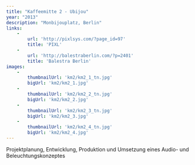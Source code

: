 ```yaml
---
title: "Kaffeemitte 2 - Ubijou"
year: "2013"
description: "Monbijouplatz, Berlin"
links:
    -
        url: 'http://pixlsys.com/?page_id=97'
        title: 'PIXL'
    -
        url: 'http://balestraberlin.com/?p=2401'
        title: 'Balestra Berlin'        
images:
    -
        thumbnailUrl: 'km2/km2_1_tn.jpg'
        bigUrl: 'km2/km2_1.jpg'
    -
        thumbnailUrl: 'km2/km2_2_tn.jpg'
        bigUrl: 'km2/km2_2.jpg'
    -
        thumbnailUrl: 'km2/km2_3_tn.jpg'
        bigUrl: 'km2/km2_3.jpg'
    -
        thumbnailUrl: 'km2/km2_4_tn.jpg'
        bigUrl: 'km2/km2_4.jpg'
---
```


Projektplanung, Entwicklung, Produktion und Umsetzung eines Audio- und Beleuchtungskonzeptes
